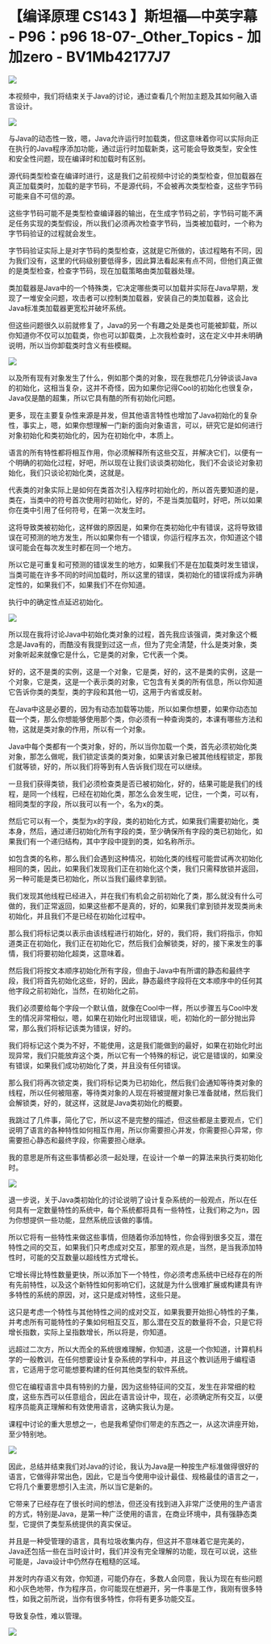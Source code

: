 # 【编译原理 CS143 】斯坦福—中英字幕 - P96：p96 18-07-_Other_Topics - 加加zero - BV1Mb42177J7

![](img/520ebfff5c4dc5248a9c0481f7d19e4b_0.png)

本视频中，我们将结束关于Java的讨论，通过查看几个附加主题及其如何融入语言设计。

![](img/520ebfff5c4dc5248a9c0481f7d19e4b_2.png)

与Java的动态性一致，嗯，Java允许运行时加载类，但这意味着你可以实际向正在执行的Java程序添加功能，通过运行时加载新类，这可能会导致类型，安全性和安全性问题，现在编译时和加载时有区别。

源代码类型检查在编译时进行，这是我们之前视频中讨论的类型检查，但加载器在真正加载类时，加载的是字节码，不是源代码，不会被再次类型检查，这些字节码可能来自不可信的源。

这些字节码可能不是类型检查编译器的输出，在生成字节码之前，字节码可能不满足任务实现的类型假设，所以我们必须再次检查字节码，当类被加载时，一个称为字节码验证的过程就会发生。

字节码验证实际上是对字节码的类型检查，这就是它所做的，该过程略有不同，因为我们没有，这里的代码级别要低得多，因此算法看起来有点不同，但他们真正做的是类型检查，检查字节码，现在加载策略由类加载器处理。

类加载器是Java中的一个特殊类，它决定哪些类可以加载并实际在Java早期，发现了一堆安全问题，攻击者可以控制类加载器，安装自己的类加载器，这会比Java标准类加载器更宽松并破坏系统。

但这些问题很久以前就修复了，Java的另一个有趣之处是类也可能被卸载，所以你知道你不仅可以加载类，你也可以卸载类，上次我检查时，这在定义中并未明确说明，所以当你卸载类时含义有些模糊。



![](img/520ebfff5c4dc5248a9c0481f7d19e4b_4.png)

以及所有现有对象发生了什么，例如那个类的对象，现在我想花几分钟谈谈Java的初始化，这相当复杂，这并不奇怪，因为如果你记得Cool的初始化也很复杂，Java仅是酷的超集，所以它具有酷的所有初始化问题。

更多，现在主要复杂性来源是并发，但其他语言特性也增加了Java初始化的复杂性，事实上，嗯，如果你想理解一门新的面向对象语言，可以，研究它是如何进行对象初始化和类初始化的，因为在初始化中，本质上。

语言的所有特性都将相互作用，你必须解释所有这些交互，并解决它们，以便有一个明确的初始化过程，好吧，所以现在让我们谈谈类初始化，我们不会谈论对象初始化，我们只谈论初始化类，这就是。

代表类的对象实际上是如何在类首次引入程序时初始化的，所以首先要知道的是，类在，当类中的符号首次使用时初始化，好的，不是当类加载时，好吧，所以如果你在类中引用了任何符号，在第一次发生时。

这将导致类被初始化，这样做的原因是，如果你在类初始化中有错误，这将导致错误在可预测的地方发生，所以如果你有一个错误，你运行程序五次，你知道这个错误可能会在每次发生时都在同一个地方。

所以它是可重复和可预测的错误发生的地方，如果我们不是在加载类时发生错误，当类可能在许多不同的时间加载时，所以这里的错误，类初始化的错误将成为非确定性的，如果我们不，如果我们不在你知道。

执行中的确定性点延迟初始化。

![](img/520ebfff5c4dc5248a9c0481f7d19e4b_6.png)

所以现在我将讨论Java中初始化类对象的过程，首先我应该强调，类对象这个概念是Java有的，而酷没有我提到过这一点，但为了完全清楚，什么是类对象，类对象听起来就像它是什么，它是类的对象，它代表一个类。

好的，这不是类的实例，这是一个对象，它是类，好的，这不是类的实例，这是一个对象，它是类，这是一个表示类的对象，它包含有关类的所有信息，所以你知道它告诉你类的类型，类的字段和其他一切，这用于内省或反射。

在Java中这是必要的，因为有动态加载等功能，所以如果你想要，如果你动态加载一个类，那么你想能够使用那个类，你必须有一种查询类的，本课有哪些方法和物，这就是类对象的作用，所以有一个对象。

Java中每个类都有一个类对象，好的，所以当你加载一个类，首先必须初始化类对象，那怎么做呢，我们锁定该类的类对象，如果该对象已被其他线程锁定，那我们就等锁，好的，所以我们将等到有人告诉我们现在可以继续。

一旦我们获得类锁，我们必须检查类是否已被初始化，好的，结果可能是我们的线程，是同一个线程，已经在初始化类，那怎么会发生呢，记住，一个类，可以有，相同类型的字段，所以我可以有一个，名为x的类。

然后它可以有一个，类型为x的字段，类的初始化方式，如果我们需要初始化，类本身，然后，通过递归初始化所有字段的类，至少确保所有字段的类已初始化，如果我们有一个递归结构，其中字段中提到的类，如名称所示。

如包含类的名称，那么我们会遇到这种情况，初始化类的线程可能尝试再次初始化相同的类，因此，如果我们发现我们正在初始化这个类，我们只需释放锁并返回，另一种可能是类已初始化，所以当我们最终拿到锁。

我们发现其他线程已经进入，并在我们有机会之前初始化了类，那么就没有什么可做的，我们正常返回，如果这些都不是真的，好的，如果我们拿到锁并发现类尚未初始化，并且我们不是已经在初始化过程中。

那么我们将标记类以表示由该线程进行初始化，好的，我们将，我们将指示，你知道类正在初始化，我们正在初始化它，然后我们会解锁类，好的，接下来发生的事情，我们将要初始化超类，这意味着。

然后我们将按文本顺序初始化所有字段，但由于Java中有所谓的静态和最终字段，我们将首先初始化这些，好的，因此，静态最终字段将在文本顺序中的任何其他字段之前初始化，当然，在初始化之前。

我们必须要给每个字段一个默认值，就像在Cool中一样，所以步骤五与Cool中发生的情况非常相似，嗯，如果在初始化时出现错误，呃，初始化的一部分抛出异常，那么我们将标记该类为错误，好的。

我们将标记这个类为不好，不能使用，这是我们能做到的最好，如果在初始化时出现异常，我们只能放弃这个类，所以它有一个特殊的标记，说它是错误的，如果没有错误，如果我们成功初始化了类，并且没有任何错误。

那么我们将再次锁定类，我们将标记类为已初始化，然后我们会通知等待类对象的线程，所以任何被阻塞，等待类对象的人现在将被提醒对象已准备就绪，然后我们会解锁类，好的，就这样，这就是Java类初始化的概要。

我跳过了几件事，简化了它，所以这不是完整的描述，但这些都是主要观点，它们说明了语言的各种特性如何相互作用，所以你需要担心并发，你需要担心异常，你需要担心静态和最终字段，你需要担心继承。

我的意思是所有这些事情都必须一起处理，在设计一个单一的算法来执行类初始化时。

![](img/520ebfff5c4dc5248a9c0481f7d19e4b_8.png)

退一步说，关于Java类初始化的讨论说明了设计复杂系统的一般观点，所以在任何具有一定数量特性的系统中，每个系统都将具有一些特性，让我们称之为n，因为你想提供一些功能，显然系统应该做的事情。

所以它将有一些特性来做这些事情，但随着你添加特性，你会得到很多交互，潜在特性之间的交互，如果我们只考虑成对交互，那里的观点是，当然，是当我添加特性时，可能的交互数量以超线性方式增长。

它增长得比特性数量更快，所以添加下一个特性，你必须考虑系统中已经存在的所有先前特性，以及这个新特性如何影响它们，这就是为什么很难扩展或构建具有许多特性的系统的原因，对，这只是成对特性，这些只是。

这只是考虑一个特性与其他特性之间的成对交互，如果我要开始担心特性的子集，并考虑所有可能特性的子集如何相互交互，那么潜在交互的数量将不会，只是它将增长指数，实际上呈指数增长，所以将是，你知道。

远超过二次方，所以大而全的系统很难理解，你知道，这是一个你知道，计算机科学的一般教训，在任何想要设计复杂系统的学科中，并且这个教训适用于编程语言，它适用于您可能想要构建的任何其他类型的软件系统。

但它在编程语言中具有特别的力量，因为这些特征间的交互，发生在非常细的粒度，这些东西可以任意组合，因此在语言设计中，现在，必须确定所有交互，以便程序员能真正理解和有效使用语言，这确实我认为是。

课程中讨论的重大思想之一，也是我希望你们带走的东西之一，从这次讲座开始，至少特别地。

![](img/520ebfff5c4dc5248a9c0481f7d19e4b_10.png)

因此，总结并结束我们对Java的讨论，我认为Java是一种按生产标准做得很好的语言，它做得非常出色，因此，它是当今使用中设计最佳、规格最佳的语言之一，它将几个重要思想引入主流，所以当它是新的。

它带来了已经存在了很长时间的想法，但还没有找到进入非常广泛使用的生产语言的方式，特别是Java，是第一种广泛使用的语言，在商业环境中，具有强静态类型，它提供了类型系统提供的真实保证。

并且是一种受管理的语言，具有垃圾收集内存，但这并不意味着它是完美的，Java还包括一些在当时设计时，我们并没有完全理解的功能，现在可以说，这些可能是，Java设计中仍然存在粗糙的区域。

并发时内存语义有效，你知道，可能仍存在，多数人会同意，我认为现在有些问题和小灰色地带，作为程序员，你可能现在想避开，另一件事是工作，我刚有很多特性，如我之前所说，当你有很多特性，你将有更多功能交互。

导致复杂性，难以管理。

![](img/520ebfff5c4dc5248a9c0481f7d19e4b_12.png)